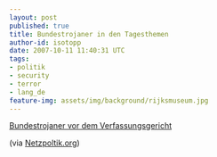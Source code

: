 ```yaml
---
layout: post
published: true
title: Bundestrojaner in den Tagesthemen
author-id: isotopp
date: 2007-10-11 11:40:31 UTC
tags:
- politik
- security
- terror
- lang_de
feature-img: assets/img/background/rijksmuseum.jpg
---
```

[Bundestrojaner vor dem Verfassungsgericht](https://www.youtube.com/watch?v=8uuk_XFW9oA)

(via 
[Netzpoltik.org](http://netzpolitik.org/2007/bundestrojaner-in-den-tagesthemen/))

